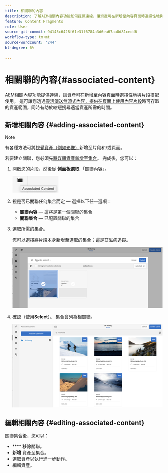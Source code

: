 ```yaml
---
title: 相關聯的內容
description: 了解AEM相關內容功能如何提供連線，讓資產可在新增至內容頁面時選擇性地與片段搭配使用，為無標題內容傳送增加額外的彈性。
feature: Content Fragments
role: User
source-git-commit: 94145c6428f61e31f6784a3d6ea67aa8d81cedd6
workflow-type: tm+mt
source-wordcount: '244'
ht-degree: 6%

---
```


# 相關聯的內容{#associated-content}

AEM相關內容功能提供連線，讓資產可在新增至內容頁面時選擇性地與片段搭配使用。 這可讓您透過[靈活傳送無頭式內容，提供在頁面上使用內容片段](/help/sites-authoring/content-fragments.md#using-associated-content)時可存取的資產範圍，同時有助於縮短搜尋適當資產所需的時間。

## 新增相關內容 {#adding-associated-content}

>[!NOTE]
>
>有各種方法可將[視覺資產（例如影像）](/help/assets/content-fragments/content-fragments.md#fragments-with-visual-assets)新增至片段和/或頁面。

若要建立關聯，您必須先[將媒體資產新增至集合](/help/assets/manage-collections.md)。 完成後，您可以：

1. 開啟您的片段，然後從 **側面板選取** 「關聯內容」。

   ![相關聯的內容](assets/cfm-assoc-content-01.png)

1. 視是否已關聯任何集合而定 — 選擇以下任一選項：

   * **關聯內容**  — 這將是第一個關聯的集合
   * **關聯集合**  — 已配置關聯的集合

1. 選取所需的集合。

   您可以選擇將片段本身新增至選取的集合；這是艾滋病追蹤。

   ![選擇集合](assets/cfm-assoc-content-02.png)

1. 確認（使用&#x200B;**Select**）。 集合會列為相關聯。

   ![cfm-6420-05](assets/cfm-assoc-content-03.png)

## 編輯相關內容 {#editing-associated-content}

關聯集合後，您可以：

* **** 移除關聯。
* **新增** 資產至集合。
* 選取資產以執行進一步動作。
* 編輯資產。
